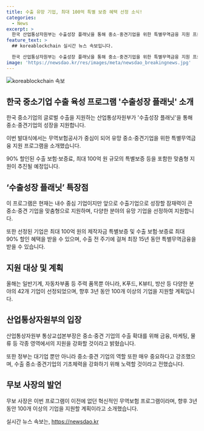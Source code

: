 ```yaml
---
title: 수출 유망 기업, 최대 100억 특별 보증 혜택 선정 소식!
categories:
  - News
excerpt: >
  한국 산업통상자원부는 수출성장 플래닛을 통해 중소·중견기업을 위한 특별무역금융 지원 프로그램을 발표했다. 이 프로그램은 최대 100억 원의 보증, 수출 보험·보증료 최대 90% 할인 등의 맞춤형 지원을 제공하여 내수 중심 기업의 글로벌 수출로의 성장을 지원한다. 올해에는 42개 기업이 선정되었으며, 대기업 뿐만 아니라 중소·중견 기업의 역할도 매우 중요하다는 산업통상자원부의 발언과 무보 사장의 발표가 포함되어 있다. (출처: 정책브리핑 www.korea.kr)
feature_text: >
  ## koreablockchain 실시간 뉴스 속보입니다.

  한국 산업통상자원부는 수출성장 플래닛을 통해 중소·중견기업을 위한 특별무역금융 지원 프로그램을 발표했다. 이 프로그램은 최대 100억 원의 보증, 수출 보험·보증료 최대 90% 할인 등의 맞춤형 지원을 제공하여 내수 중심 기업의 글로벌 수출로의 성장을 지원한다. 올해에는 42개 기업이 선정되었으며, 대기업 뿐만 아니라 중소·중견 기업의 역할도 매우 중요하다는 산업통상자원부의 발언과 무보 사장의 발표가 포함되어 있다. (출처: 정책브리핑 www.korea.kr)
image: 'https://newsdao.kr/res/images/meta/newsdao_breakingnews.jpg'
---
```


<p><img src="https://newsdao.kr/res/images/meta/newsdao_breakingnews.jpg" alt="koreablockchain 속보" /></p>

<h2 data-ke-size="size26">한국 중소기업 수출 육성 프로그램 '수출성장 플래닛' 소개</h2>

<p data-ke-size="size16">한국 중소기업의 글로벌 수출을 지원하는 산업통상자원부가 '수출성장 플래닛'을 통해 중소·중견기업의 성장을 지원합니다.</p>

<p data-ke-size="size16">이번 발대식에서는 무역보험공사가 중심이 되어 유망 중소·중견기업을 위한 특별무역금융 지원 프로그램을 소개했습니다.</p>

<p data-ke-size="size16">90% 할인된 수출 보험·보증료, 최대 100억 원 규모의 특별보증 등을 포함한 맞춤형 지원이 추진될 예정입니다.</p>

<h2 data-ke-size="size26">‘수출성장 플래닛’ 특장점</h2>

<p data-ke-size="size16">이 프로그램은 현재는 내수 중심 기업이지만 앞으로 수출기업으로 성장할 잠재력이 큰 중소·중견 기업을 맞춤형으로 지원하며, 다양한 분야의 유망 기업을 선정하여 지원합니다.</p>

<p data-ke-size="size16">또한 선정된 기업은 최대 100억 원의 제작자금 특별보증 및 수출 보험·보증료 최대 90% 할인 혜택을 받을 수 있으며, 수출 전 주기에 걸쳐 최장 15년 동안 특별무역금융을 받을 수 있습니다.</p>

<h2 data-ke-size="size26">지원 대상 및 계획</h2>

<p data-ke-size="size16">올해는 일반기계, 자동차부품 등 주력 품목뿐 아니라, K푸드, K뷰티, 방산 등 다양한 분야의 42개 기업이 선정되었으며, 향후 3년 동안 100개 이상의 기업을 지원할 계획입니다.</p>

<h2 data-ke-size="size26">산업통상자원부의 입장</h2>

<p data-ke-size="size16">산업통상자원부 통상교섭본부장은 중소·중견 기업의 수출 확대를 위해 금융, 마케팅, 물류 등 각종 영역에서의 지원을 강화할 것이라고 밝혔습니다.</p>

<p data-ke-size="size16">또한 정부는 대기업 뿐만 아니라 중소·중견 기업의 역할 또한 매우 중요하다고 강조했으며, 수출 중소·중견기업의 기초체력을 강화하기 위해 노력할 것이라고 전했습니다.</p>

<h2 data-ke-size="size26">무보 사장의 발언</h2>

<p data-ke-size="size16">무보 사장은 이번 프로그램이 이전에 없던 혁신적인 무역보험 프로그램이라며, 향후 3년 동안 100개 이상의 기업을 지원할 계획이라고 소개했습니다.</p>

<p data-ke-size="size16"></p>
실시간 뉴스 속보는, <a href="https://newsdao.kr" rel="dofollow">https://newsdao.kr</a>


